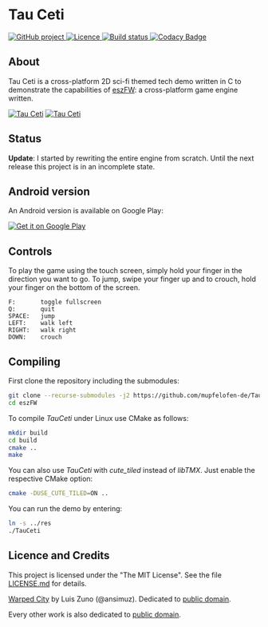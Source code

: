 # Tau Ceti

<p>
<a href="https://github.com/mupfelofen-de/TauCeti">
  <img src="https://img.shields.io/badge/project-GitHub-blue?style=flat?svg=true" alt="GitHub project" />
</a>
<a href="https://github.com/mupfelofen-de/TauCeti/blob/master/LICENCE.md">
  <img src="https://img.shields.io/badge/licence-BEER--WARE-blue?style=flat?svg=true" alt="Licence" />
</a>
<a href="https://ci.appveyor.com/project/mupfelofen-de/tauceti">
  <img src="https://ci.appveyor.com/api/projects/status/hg87r0evoqu6lfgr?svg=true" alt="Build status" />
</a>
<a href="https://www.codacy.com/manual/mupf/TauCeti?utm_source=github.com&amp;utm_medium=referral&amp;utm_content=mupfelofen-de/TauCeti&amp;utm_campaign=Badge_Grade">
  <img src="https://app.codacy.com/project/badge/Grade/4c19342f6cda4cc3b8b9bbb773406599" alt="Codacy Badge" />
</a>
</p>

## About

Tau Ceti is a cross-platform 2D sci-fi themed tech demo written in C to
demonstrate the capabilities of
[eszFW](https://github.com/mupfelofen-de/eszFW): a cross-platform game
engine written.

[![Tau Ceti](https://media.eszfw.de/tc-01-tn.png)](https://media.eszfw.de/tc-01.png?raw=true "Tau Ceti 1")
[![Tau Ceti](https://media.eszfw.de/tc-02-tn.png)](https://media.eszfw.de/tc-02.png?raw=true "Tau Ceti 2")

## Status

**Update**: I started by rewriting the entire engine from scratch.
  Until the next release this project is in an incomplete state.

## Android version

An Android version is available on Google Play:

[![Get it on Google Play](https://play.google.com/intl/en_us/badges/images/generic/en_badge_web_generic.png)](https://play.google.com/store/apps/details?id=de.mupfelofen.TauCeti)

## Controls

To play the game using the touch screen, simply hold your finger in the
direction you want to go.  To jump, swipe your finger up and to crouch,
hold your finger on the bottom of the screen.

```text
F:       toggle fullscreen
Q:       quit
SPACE:   jump
LEFT:    walk left
RIGHT:   walk right
DOWN:    crouch
```

## Compiling

First clone the repository including the submodules:
```bash
git clone --recurse-submodules -j2 https://github.com/mupfelofen-de/TauCeti.git
cd eszFW
```

To compile _TauCeti_ under Linux use CMake as follows:
```bash
mkdir build
cd build
cmake ..
make
```

You can also use _TauCeti_ with _cute_tiled_ instead of _libTMX_.  Just
enable the respective CMake option:

```bash
cmake -DUSE_CUTE_TILED=ON ..
```

You can run the demo by entering:
```bash
ln -s ../res
./TauCeti
```

## Licence and Credits

This project is licensed under the "The MIT License".  See the file
[LICENSE.md](LICENSE.md) for details.

[Warped City](https://ansimuz.itch.io/warped-city) by Luis Zuno
(@ansimuz).  Dedicated to [public
domain](https://creativecommons.org/publicdomain/zero/1.0/).

Every other work is also dedicated to [public
domain](https://creativecommons.org/publicdomain/zero/1.0/).
